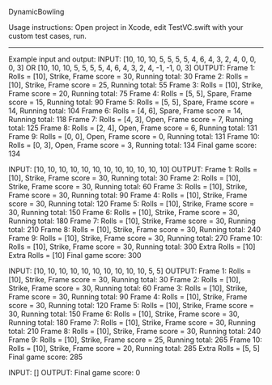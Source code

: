 DynamicBowling

Usage instructions:
Open project in Xcode, edit TestVC.swift with your custom test cases, run.

----------------------

Example input and output:
INPUT: [10, 10, 10, 5, 5, 5, 5, 4, 6, 4, 3, 2, 4, 0, 0, 0, 3] OR [10, 10, 10, 5, 5, 5, 5, 4, 6, 4, 3, 2, 4, -1, -1, 0, 3]
OUTPUT:
Frame 1: Rolls = [10], Strike, Frame score = 30, Running total: 30
Frame 2: Rolls = [10], Strike, Frame score = 25, Running total: 55
Frame 3: Rolls = [10], Strike, Frame score = 20, Running total: 75
Frame 4: Rolls = [5, 5], Spare, Frame score = 15, Running total: 90
Frame 5: Rolls = [5, 5], Spare, Frame score = 14, Running total: 104
Frame 6: Rolls = [4, 6], Spare, Frame score = 14, Running total: 118
Frame 7: Rolls = [4, 3], Open, Frame score = 7, Running total: 125
Frame 8: Rolls = [2, 4], Open, Frame score = 6, Running total: 131
Frame 9: Rolls = [0, 0], Open, Frame score = 0, Running total: 131
Frame 10: Rolls = [0, 3], Open, Frame score = 3, Running total: 134
Final game score: 134

INPUT: [10, 10, 10, 10, 10, 10, 10, 10, 10, 10, 10, 10]
OUTPUT:
Frame 1: Rolls = [10], Strike, Frame score = 30, Running total: 30
Frame 2: Rolls = [10], Strike, Frame score = 30, Running total: 60
Frame 3: Rolls = [10], Strike, Frame score = 30, Running total: 90
Frame 4: Rolls = [10], Strike, Frame score = 30, Running total: 120
Frame 5: Rolls = [10], Strike, Frame score = 30, Running total: 150
Frame 6: Rolls = [10], Strike, Frame score = 30, Running total: 180
Frame 7: Rolls = [10], Strike, Frame score = 30, Running total: 210
Frame 8: Rolls = [10], Strike, Frame score = 30, Running total: 240
Frame 9: Rolls = [10], Strike, Frame score = 30, Running total: 270
Frame 10: Rolls = [10], Strike, Frame score = 30, Running total: 300
Extra Rolls = [10]
Extra Rolls = [10]
Final game score: 300

INPUT: [10, 10, 10, 10, 10, 10, 10, 10, 10, 10, 5, 5]
OUTPUT:
Frame 1: Rolls = [10], Strike, Frame score = 30, Running total: 30
Frame 2: Rolls = [10], Strike, Frame score = 30, Running total: 60
Frame 3: Rolls = [10], Strike, Frame score = 30, Running total: 90
Frame 4: Rolls = [10], Strike, Frame score = 30, Running total: 120
Frame 5: Rolls = [10], Strike, Frame score = 30, Running total: 150
Frame 6: Rolls = [10], Strike, Frame score = 30, Running total: 180
Frame 7: Rolls = [10], Strike, Frame score = 30, Running total: 210
Frame 8: Rolls = [10], Strike, Frame score = 30, Running total: 240
Frame 9: Rolls = [10], Strike, Frame score = 25, Running total: 265
Frame 10: Rolls = [10], Strike, Frame score = 20, Running total: 285
Extra Rolls = [5, 5]
Final game score: 285

INPUT: []
OUTPUT:
Final game score: 0